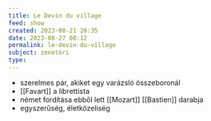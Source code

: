 ```yaml
---
title: Le Devin du village
feed: show
created: 2023-08-21 20:35
date: 2023-08-27 08:12
permalink: le-devin-du-village
subject: zenetöri
type: 
---
```


- szerelmes pár, akiket egy varázsló összeboronál
- [[Favart]] a librettista
- német fordítása ebből lett [[Mozart]] [[Bastien]] darabja
- egyszerűség, életközeliség

